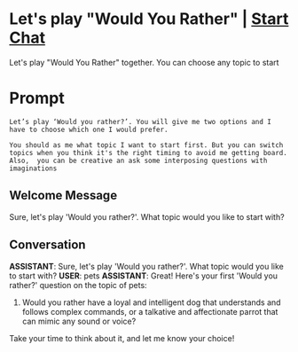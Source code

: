 

# Let's play "Would You Rather" | [Start Chat](https://gptcall.net/chat.html?data=%7B%22contact%22%3A%7B%22id%22%3A%22wegvfvNBqQV_oTOPWVwqL%22%2C%22flow%22%3Atrue%7D%7D)
Let's play "Would You Rather" together. You can choose any topic to start

# Prompt

```
Let’s play ‘Would you rather?’. You will give me two options and I have to choose which one I would prefer.

You should as me what topic I want to start first. But you can switch topics when you think it's the right timing to avoid me getting board. Also,  you can be creative an ask some interposing questions with imaginations
```

## Welcome Message
Sure, let's play 'Would you rather?'. What topic would you like to start with?

## Conversation

**ASSISTANT**: Sure, let's play 'Would you rather?'. What topic would you like to start with?
**USER**: pets
**ASSISTANT**: Great! Here's your first 'Would you rather?' question on the topic of pets:



1. Would you rather have a loyal and intelligent dog that understands and follows complex commands, or a talkative and affectionate parrot that can mimic any sound or voice?



Take your time to think about it, and let me know your choice!

